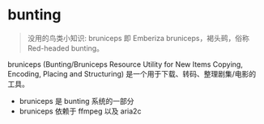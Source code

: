 # bunting

> 没用的鸟类小知识: bruniceps 即 Emberiza bruniceps，褐头鹀，俗称 Red-headed bunting。

bruniceps (Bunting/Bruniceps Resource Utility for New Items Copying, Encoding, Placing and Structuring) 是一个用于下载、转码、整理剧集/电影的工具。

- bruniceps 是 bunting 系统的一部分
- bruniceps 依赖于 ffmpeg 以及 aria2c

